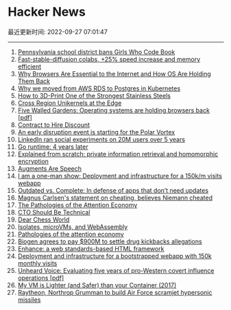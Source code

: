 # Hacker News

最近更新时间: 2022-09-27 07:01:47

--- 
1. [Pennsylvania school district bans Girls Who Code Book](https://www.theguardian.com/us-news/2022/sep/26/pennsylvania-book-ban-girls-who-code) 
2. [Fast-stable-diffusion colabs, +25% speed increase and memory efficient](https://github.com/TheLastBen/fast-stable-diffusion) 
3. [Why Browsers Are Essential to the Internet and How OS Are Holding Them Back](https://research.mozilla.org/browser-competition/) 
4. [Why we moved from AWS RDS to Postgres in Kubernetes](https://nhost.io/blog/individual-postgres-instances) 
5. [How to 3D-Print One of the Strongest Stainless Steels](https://www.nist.gov/news-events/news/2022/09/researchers-uncover-how-3d-print-one-strongest-stainless-steels) 
6. [Cross Region Unikernels at the Edge](https://nanovms.com/dev/tutorials/cross-region-unikernels-edge) 
7. [Five Walled Gardens: Operating systems are holding browsers back [pdf]](https://research.mozilla.org/files/2022/09/Mozilla_Five-Walled-Gardens.pdf) 
8. [Contract to Hire Discount](https://blog.andrewmcwatters.org/index.php/2022/09/26/contract-to-hire-discount/) 
9. [An early disruption event is starting for the Polar Vortex](https://www.severe-weather.eu/global-weather/polar-vortex-early-disruptive-event-winter-influence-united-states-europe-fa/) 
10. [LinkedIn ran social experiments on 20M users over 5 years](https://www.nytimes.com/2022/09/24/business/linkedin-social-experiments.html) 
11. [Go runtime: 4 years later](https://go.dev/blog/go119runtime) 
12. [Explained from scratch: private information retrieval and homomorphic encryption](https://blintzbase.com/posts/pir-and-fhe-from-scratch/) 
13. [Augments Are Speech](https://noahnorman.substack.com/p/augments-are-speech) 
14. [I am a one-man show: Deployment and infrastructure for a 150k/m visits webapp](https://casparwre.de/blog/webapp-python-deployment/) 
15. [Outdated vs. Complete: In defense of apps that don’t need updates](https://vivqu.com/blog/2022/09/25/outdated-apps/) 
16. [Magnus Carlsen's statement on cheating, believes Niemann cheated](https://twitter.com/MagnusCarlsen/status/1574482694406565888) 
17. [The Pathologies of the Attention Economy](https://theconvivialsociety.substack.com/p/the-pathologies-of-the-attention) 
18. [CTO Should Be Technical](https://blog.southparkcommons.com/your-cto-should-actually-be-technical/) 
19. [Dear Chess World](https://twitter.com/MagnusCarlsen/status/1574482694406565888/photo/1) 
20. [Isolates, microVMs, and WebAssembly](https://notes.crmarsh.com/isolates-microvms-and-webassembly) 
21. [Pathologies of the attention economy](https://theconvivialsociety.substack.com/p/the-pathologies-of-the-attention) 
22. [Biogen agrees to pay $900M to settle drug kickbacks allegations](https://www.justice.gov/usao-ma/pr/biogen-inc-agrees-pay-900-million-settle-false-claims-act-allegations-related-improper) 
23. [Enhance: a web standards-based HTML framework](https://enhance.dev/docs/) 
24. [Deployment and infrastructure for a bootstrapped webapp with 150k monthly visits](https://casparwre.de/blog/webapp-python-deployment/) 
25. [Unheard Voice: Evaluating five years of pro-Western covert influence operations [pdf]](https://stacks.stanford.edu/file/druid:nj914nx9540/unheard-voice-tt.pdf) 
26. [My VM is Lighter (and Safer) than your Container (2017)](https://dl.acm.org/doi/pdf/10.1145/3132747.3132763) 
27. [Raytheon, Northrop Grumman to build Air Force scramjet hypersonic missiles](https://www.militaryaerospace.com/sensors/article/14283258/hypersonic-scramjet-cruise-missiles) 
